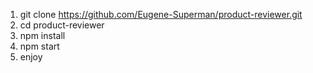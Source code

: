 1. git clone https://github.com/Eugene-Superman/product-reviewer.git
2. cd product-reviewer
3. npm install
4. npm start
5. enjoy
